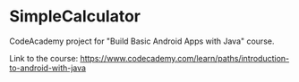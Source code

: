 # SimpleCalculator
CodeAcademy project for "Build Basic Android Apps with Java" course. 

Link to the course: https://www.codecademy.com/learn/paths/introduction-to-android-with-java
